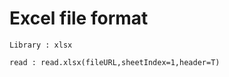 # Excel file format 
    
    Library : xlsx
    
    read : read.xlsx(fileURL,sheetIndex=1,header=T)

